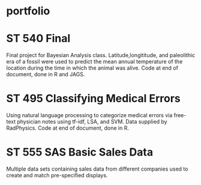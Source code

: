 # portfolio

# ST 540 Final
  Final project for Bayesian Analysis class. Latitude,longititude, and paleolithic era of a fossil were used to predict the mean annual temperature of the location during the time in which the animal was alive. Code at end of document, done in R and JAGS.

# ST 495 Classifying Medical Errors
  Using natural language processing to categorize medical errors via free-text physician notes using tf-idf, LSA, and SVM. Data supplied by RadPhysics. Code at end of document, done in R.

# ST 555 SAS Basic Sales Data
  Multiple data sets containing sales data from different companies used to create and match pre-specified displays.
